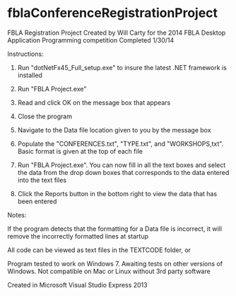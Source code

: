 fblaConferenceRegistrationProject
=================================

FBLA Registration Project
Created by Will Carty for the 2014 FBLA Desktop Application Programming competition
Completed 1/30/14

Instructions:

1. Run "dotNetFx45_Full_setup.exe" to insure the latest .NET framework is installed

2. Run "FBLA Project.exe"

3. Read and click OK on the message box that appears

4. Close the program

5. Navigate to the Data file location given to you by the message box

6. Populate the "CONFERENCES.txt", "TYPE.txt", and "WORKSHOPS,txt". Basic format is given at the top of each file

7. Run "FBLA Project.exe". You can now fill in all the text boxes and select the data from the drop down boxes
that corresponds to the data entered into the text files

8. Click the Reports button in the bottom right to view the data that has been entered

Notes:

If the program detects that the formatting for a Data file is incorrect, it will remove the incorrectly formatted lines at startup

All code can be viewed as text files in the TEXTCODE folder, or 

Program tested to work on Windows 7. Awaiting tests on other versions of Windows. Not compatible on Mac or Linux without 3rd party software

Created in Microsoft Visual Studio Express 2013
